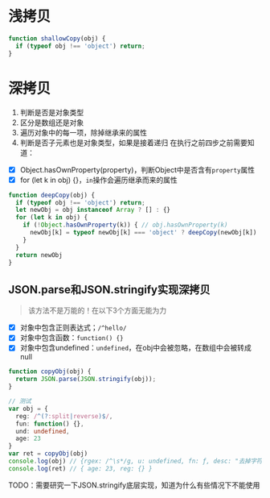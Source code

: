 # 浅拷贝
```ts
function shallowCopy(obj) {
  if (typeof obj !== 'object') return;
}

```

# 深拷贝
1. 判断是否是对象类型
2. 区分是数组还是对象
3. 遍历对象中的每一项，除掉继承来的属性
4. 判断是否子元素也是对象类型，如果是接着递归
在执行之前四步之前需要知道：
- [x] Object.hasOwnProperty(property)，判断Object中是否含有`property`属性
- [x] for (let k in obj) {}，`in`操作会遍历继承而来的属性

```ts
function deepCopy(obj) {
  if (typeof obj !== 'object') return;
  let newObj = obj instanceof Array ? [] : {}
  for (let k in obj) {
    if (!Object.hasOwnProperty(k)) { // obj.hasOwnProperty(k)
      newObj[k] = typeof newObj[k] === 'object' ? deepCopy(newObj[k]) : obj[k]
    }
  }
  return newObj
}
```

## JSON.parse和JSON.stringify实现深拷贝
> 该方法不是万能的！在以下3个方面无能为力

- [x] 对象中包含正则表达式；`/^hello/`
- [x] 对象中包含函数：`function() {}`
- [x] 对象中包含undefined：`undefined`，在obj中会被忽略，在数组中会被转成null
```ts
function copyObj(obj) {
  return JSON.parse(JSON.stringify(obj));
}

// 测试
var obj = {
  reg: /^(?:split|reverse)$/,
  fun: function() {},
  und: undefined,
  age: 23
}
var ret = copyObj(obj)
console.log(obj) // {rgex: /^\s*/g, u: undefined, fn: ƒ, desc: "去掉字符串左侧空白字符正则"}
console.log(ret) // { age: 23, reg: {} }
```
TODO：需要研究一下JSON.stringify底层实现，知道为什么有些情况下不能使用












